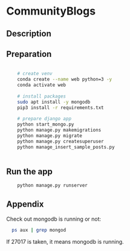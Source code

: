 # CommunityBlogs

## Description

## Preparation

```bash
  
    # create venv
    conda create --name web python=3 -y
    conda activate web
    
    # install packages
    sudo apt install -y mongodb
    pip3 install -r requirements.txt
    
    # prepare django app
    python start_mongo.py
    python manage.py makemigrations
    python manage.py migrate
    python manage.py createsuperuser
    python manage_insert_sample_posts.py
    

```

## Run the app

```bash
    python manage.py runserver
```


## Appendix

Check out mongodb is running or not:

```bash
  ps aux | grep mongod
```

If 27017 is taken, it means mongodb is running.